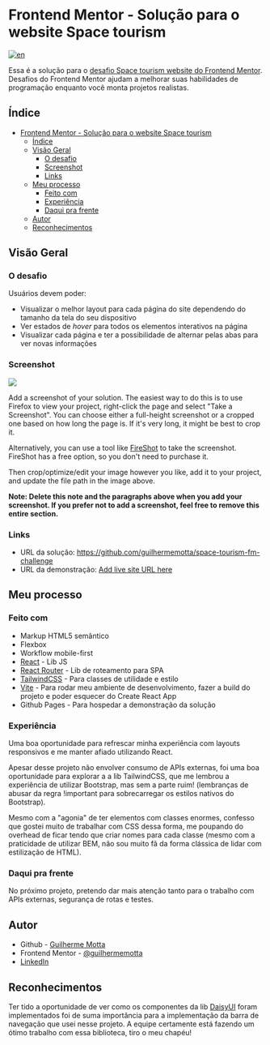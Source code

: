 # Frontend Mentor - Solução para o website Space tourism

[![en](https://img.shields.io/badge/lang-en-red.svg)](https://github.com/guilhermemotta/space-tourism-fe-challenge/blob/master/README.md)

Essa é a solução para o [desafio Space tourism website do Frontend Mentor](https://www.frontendmentor.io/challenges/space-tourism-multipage-website-gRWj1URZ3). Desafios do Frontend Mentor ajudam a melhorar suas habilidades de programação enquanto você monta projetos realistas.

## Índice

- [Frontend Mentor - Solução para o website Space tourism](#frontend-mentor---solução-para-o-website-space-tourism)
  - [Índice](#índice)
  - [Visão Geral](#visão-geral)
    - [O desafio](#o-desafio)
    - [Screenshot](#screenshot)
    - [Links](#links)
  - [Meu processo](#meu-processo)
    - [Feito com](#feito-com)
    - [Experiência](#experiência)
    - [Daqui pra frente](#daqui-pra-frente)
  - [Autor](#autor)
  - [Reconhecimentos](#reconhecimentos)

## Visão Geral

### O desafio

Usuários devem poder:

- Visualizar o melhor layout para cada página do site dependendo do tamanho da tela do seu dispositivo
- Ver estados de _hover_ para todos os elementos interativos na página
- Visualizar cada página e ter a possibilidade de alternar pelas abas para ver novas informações

### Screenshot

![](./screenshot.jpg)

Add a screenshot of your solution. The easiest way to do this is to use Firefox to view your project, right-click the page and select "Take a Screenshot". You can choose either a full-height screenshot or a cropped one based on how long the page is. If it's very long, it might be best to crop it.

Alternatively, you can use a tool like [FireShot](https://getfireshot.com/) to take the screenshot. FireShot has a free option, so you don't need to purchase it.

Then crop/optimize/edit your image however you like, add it to your project, and update the file path in the image above.

**Note: Delete this note and the paragraphs above when you add your screenshot. If you prefer not to add a screenshot, feel free to remove this entire section.**

### Links

- URL da solução: https://github.com/guilhermemotta/space-tourism-fm-challenge
- URL da demonstração: [Add live site URL here](https://your-live-site-url.com)

## Meu processo

### Feito com

- Markup HTML5 semântico
- Flexbox
- Workflow mobile-first
- [React](https://reactjs.org/) - Lib JS
- [React Router](https://reactrouter.com/) - Lib de roteamento para SPA
- [TailwindCSS](https://tailwindcss.com/) - Para classes de utilidade e estilo
- [Vite](https://vitejs.dev/) - Para rodar meu ambiente de desenvolvimento, fazer a build do projeto e poder esquecer do Create React App
- Github Pages - Para hospedar a demonstração da solução

### Experiência

Uma boa oportunidade para refrescar minha experiência com layouts responsivos e me manter afiado utilizando React.

Apesar desse projeto não envolver consumo de APIs externas, foi uma boa oportunidade para explorar a a lib TailwindCSS, que me lembrou a experiência de utilizar Bootstrap, mas sem a parte ruim! (lembranças de abusar da regra !important para sobrecarregar os estilos nativos do Bootstrap).

Mesmo com a "agonia" de ter elementos com classes enormes, confesso que gostei muito de trabalhar com CSS dessa forma, me poupando do overhead de ficar tendo que criar nomes para cada classe (mesmo com a praticidade de utilizar BEM, não sou muito fã da forma clássica de lidar com estilização de HTML).

### Daqui pra frente

No próximo projeto, pretendo dar mais atenção tanto para o trabalho com APIs externas, segurança de rotas e testes.

## Autor

- Github - [Guilherme Motta](https://github.com/guilhermemotta)
- Frontend Mentor - [@guilhermemotta](https://www.frontendmentor.io/profile/guilhermemotta)
- [LinkedIn](https://www.linkedin.com/in/guilherme-motta-125042144)

## Reconhecimentos

Ter tido a oportunidade de ver como os componentes da lib [DaisyUI](https://daisyui.com/) foram implementados foi de suma importância para a implementação da barra de navegação que usei nesse projeto. A equipe certamente está fazendo um ótimo trabalho com essa biblioteca, tiro o meu chapéu!
